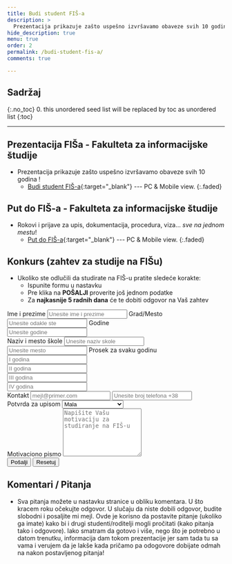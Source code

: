 ```yaml
---
title: Budi student FIŠ-a
description: >
  Prezentacija prikazuje zašto uspešno izvršavamo obaveze svih 10 godina !
hide_description: true
menu: true
order: 2
permalink: /budi-student-fis-a/
comments: true

---
```


## Sadržaj
{:.no_toc}
0. this unordered seed list will be replaced by toc as unordered list
{:toc}

---

## Prezentacija FIŠa - Fakulteta za informacijske študije

- Prezentacija prikazuje zašto uspešno izvršavamo obaveze svih 10 godina !
	- [Budi student FIŠ-a](/courses/fis/fis.html){:target="_blank"} --- PC & Mobile view.
  {:.faded}



## Put do FIŠ-a - Fakulteta za informacijske študije

- Rokovi i prijave za upis, dokumentacija, procedura, viza... _sve na jednom mestu_!
	- [Put do FIŠ-a](/courses/fis/put_do_fis_a.html){:target="_blank"} --- PC & Mobile view.
  {:.faded}
	
## Konkurs (zahtev za studije na FIŠu)

- Ukoliko ste odlučili da studirate na FIŠ-u pratite sledeće korakte:
	- Ispunite formu u nastavku
	- Pre klika na **POŠALJI** proverite još jednom podatke
	- Za **najkasnije 5 radnih dana** će te dobiti odgovor na Vaš zahtev


<form action="//formspree.io/{{ site.author.email }}?Subject=Zahtev%20za%20upis%20na%20FIŠ"
      method="POST">
    <input type="hidden" name="FIS" value="Zahtev za upis na FIS" />
    <label for="exampleInputEmail1">Ime i prezime</label>
  <input type="text" name="ImePrezime" class="form-control" placeholder="Unesite ime i prezime" required>
  <label for="exampleInputEmail1">Grad/Mesto</label>
  <input type="text" name="Grad" class="form-control" placeholder="Unesite odakle ste" required>
  <label for="exampleInputEmail1">Godine</label>
    <div class="form-row">
      <div class="col-6">
        <input type="number" name="Godine" class="form-control" placeholder="Unesite godine" required>
      </div>
  </div>
    <label for="exampleInputEmail1">Naziv i mesto škole</label>
  <input type="text" name="Skola" class="form-control" placeholder="Unesite naziv skole" required>
    <input type="text" name="Mesto" class="form-control" placeholder="Unesite mesto" required>
    <label for="exampleInputEmail1">Prosek za svaku godinu</label>
  <div class="form-row">
      <div class="col-5">
        <input type="text" name="1Godina" class="form-control" placeholder="I godina" required>
      </div>
      <div class="col-5">
          <input type="text" name="2Godina" class="form-control" placeholder="II godina" required>
      </div>
      <div class="col-5">
        <input type="text" name="3Godina" class="form-control" placeholder="III godina" required>
      </div>
      <div class="col-5">
          <input type="text" name="4Godina" class="form-control" placeholder="IV godina" required>
      </div>
  </div>
    <label for="exampleInputEmail1">Kontakt</label>
        <input type="email" name="Mail" class="form-control"  placeholder="mejl@primer.com" required>
          <input type="text" name="Telefon" class="form-control" placeholder="Unesite broj telefona +38" required>
  <div class="col-8">
      <label for="exampleFormControlSelect1">Potvrda za upisom </label>
      <select class="form-control" type="text" name="Potvrda" id="exampleFormControlSelect1">
        <option>Mala</option>
        <option>Jos uvek razmisljam</option>
        <option>Nije sigurno</option>
        <option>Velika</option>
        <option>Sigurno dolazim</option>
      </select>
    </div>
      <div class="form-group">
    <label for="exampleFormControlTextarea1">Motivaciono pismo</label>
    <textarea class="form-control" type="text" name="MotivacionoPismo"  rows="7" placeholder="Napišite Vašu motivaciju za studiranje na FIŠ-u" required></textarea>
  </div>
    <input type="hidden" name="_next" value="{{ site.baseurl }}/zahtev-poslat" />
    <input type="hidden" name="_subject" value="New submission from {{ site.url }}{{ site.baseurl }}" />
    <input type="text" name="_gotcha" style="display:none" />
    <button type="submit" class="btn btn-primary">Pošalji</button>
    <button type="reset" class="btn btn-primary">Resetuj</button>
</form>

## Komentari / Pitanja

- Sva pitanja možete u nastavku stranice u obliku komentara. U što kracem roku očekujte odgovor. U slučaju da niste dobili odgovor, budite slobodni i posaljite mi mejl. Ovde je korisno da postavite pitanje (ukoliko ga imate) kako bi i drugi studenti/roditelji mogli pročitati (kako pitanja tako i odgovore). Iako smatram da gotovo i više, nego što je potrebno u datom trenutku, informacija dam tokom prezentacije jer sam tada tu sa vama i verujem da je lakše kada pričamo pa odogovore dobijate odmah na nakon postavljenog pitanja!